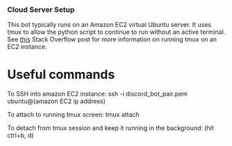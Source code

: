 ### Cloud Server Setup

This bot typically runs on an Amazon EC2 virtual Ubuntu server. It uses tmux to allow the python script to continue to run without an active terminal. See [this](https://stackoverflow.com/questions/21193988/keep-server-running-on-ec2-instance-after-ssh-is-terminated/21205131) Stack Overflow post for more information on running tmux on an EC2 instance.

# Useful commands
To SSH into amazon EC2 instance:
ssh -i discord_bot_pair.pem ubuntu@(amazon EC2 ip address)

To attach to running tmux screen:
tmux attach

To detach from tmux session and keep it running in the background:
(hit ctrl+b, d)